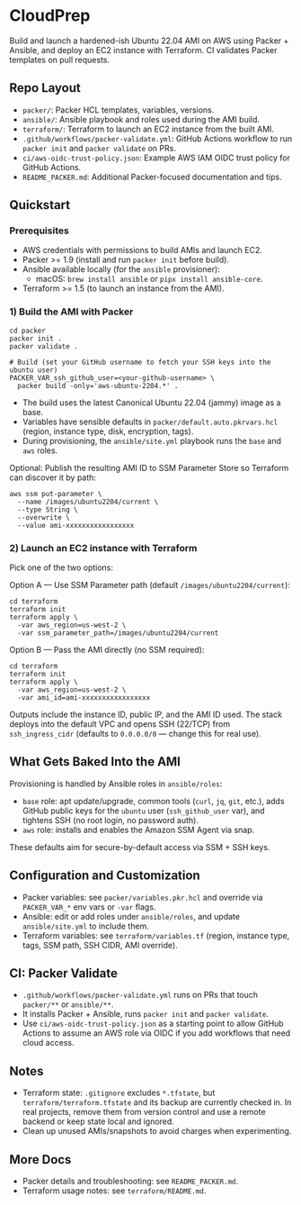 # CloudPrep

Build and launch a hardened-ish Ubuntu 22.04 AMI on AWS using Packer + Ansible, and deploy an EC2 instance with Terraform. CI validates Packer templates on pull requests.

## Repo Layout
- `packer/`: Packer HCL templates, variables, versions.
- `ansible/`: Ansible playbook and roles used during the AMI build.
- `terraform/`: Terraform to launch an EC2 instance from the built AMI.
- `.github/workflows/packer-validate.yml`: GitHub Actions workflow to run `packer init` and `packer validate` on PRs.
- `ci/aws-oidc-trust-policy.json`: Example AWS IAM OIDC trust policy for GitHub Actions.
- `README_PACKER.md`: Additional Packer-focused documentation and tips.

## Quickstart

### Prerequisites
- AWS credentials with permissions to build AMIs and launch EC2.
- Packer >= 1.9 (install and run `packer init` before build).
- Ansible available locally (for the `ansible` provisioner):
  - macOS: `brew install ansible` or `pipx install ansible-core`.
- Terraform >= 1.5 (to launch an instance from the AMI).

### 1) Build the AMI with Packer
```
cd packer
packer init .
packer validate .

# Build (set your GitHub username to fetch your SSH keys into the ubuntu user)
PACKER_VAR_ssh_github_user=<your-github-username> \
  packer build -only='aws-ubuntu-2204.*' .
```
- The build uses the latest Canonical Ubuntu 22.04 (jammy) image as a base.
- Variables have sensible defaults in `packer/default.auto.pkrvars.hcl` (region, instance type, disk, encryption, tags).
- During provisioning, the `ansible/site.yml` playbook runs the `base` and `aws` roles.

Optional: Publish the resulting AMI ID to SSM Parameter Store so Terraform can discover it by path:
```
aws ssm put-parameter \
  --name /images/ubuntu2204/current \
  --type String \
  --overwrite \
  --value ami-xxxxxxxxxxxxxxxxx
```

### 2) Launch an EC2 instance with Terraform
Pick one of the two options:

Option A — Use SSM Parameter path (default `/images/ubuntu2204/current`):
```
cd terraform
terraform init
terraform apply \
  -var aws_region=us-west-2 \
  -var ssm_parameter_path=/images/ubuntu2204/current
```

Option B — Pass the AMI directly (no SSM required):
```
cd terraform
terraform init
terraform apply \
  -var aws_region=us-west-2 \
  -var ami_id=ami-xxxxxxxxxxxxxxxxx
```

Outputs include the instance ID, public IP, and the AMI ID used. The stack deploys into the default VPC and opens SSH (22/TCP) from `ssh_ingress_cidr` (defaults to `0.0.0.0/0` — change this for real use).

## What Gets Baked Into the AMI
Provisioning is handled by Ansible roles in `ansible/roles`:
- `base` role: apt update/upgrade, common tools (`curl`, `jq`, `git`, etc.), adds GitHub public keys for the `ubuntu` user (`ssh_github_user` var), and tightens SSH (no root login, no password auth).
- `aws` role: installs and enables the Amazon SSM Agent via snap.

These defaults aim for secure-by-default access via SSM + SSH keys.

## Configuration and Customization
- Packer variables: see `packer/variables.pkr.hcl` and override via `PACKER_VAR_*` env vars or `-var` flags.
- Ansible: edit or add roles under `ansible/roles`, and update `ansible/site.yml` to include them.
- Terraform variables: see `terraform/variables.tf` (region, instance type, tags, SSM path, SSH CIDR, AMI override).

## CI: Packer Validate
- `.github/workflows/packer-validate.yml` runs on PRs that touch `packer/**` or `ansible/**`.
- It installs Packer + Ansible, runs `packer init` and `packer validate`.
- Use `ci/aws-oidc-trust-policy.json` as a starting point to allow GitHub Actions to assume an AWS role via OIDC if you add workflows that need cloud access.

## Notes
- Terraform state: `.gitignore` excludes `*.tfstate`, but `terraform/terraform.tfstate` and its backup are currently checked in. In real projects, remove them from version control and use a remote backend or keep state local and ignored.
- Clean up unused AMIs/snapshots to avoid charges when experimenting.

## More Docs
- Packer details and troubleshooting: see `README_PACKER.md`.
- Terraform usage notes: see `terraform/README.md`.
